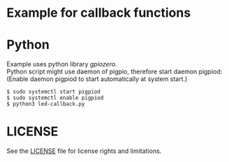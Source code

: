 # Example for callback functions

# Python
Example uses python library *gpiozero*.\
Python script might use daemon of pigpio, therefore start daemon pigpiod:\
(Enable daemon pigpiod to start automatically at system start.)
```
$ sudo systemctl start pigpiod
$ sudo systemctl enable pigpiod
$ python3 led-callback.py
```

# LICENSE
See the [LICENSE](../LICENSE.md) file for license rights and limitations.
